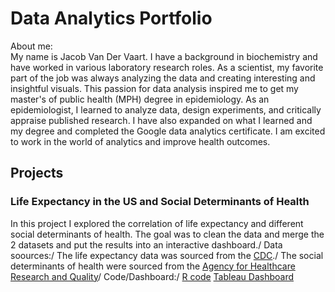 # Data Analytics Portfolio
About me:\
My name is Jacob Van Der Vaart. I have a background in biochemistry and have worked in various laboratory research roles. As a scientist, my favorite part of the job was always analyzing the data and creating interesting and insightful visuals. This passion for data analysis inspired me to get my master's of public health (MPH) degree in epidemiology. As an epidemiologist, I learned to analyze data, design experiments, and critically appraise published research. I have also expanded on what I learned and my degree and completed the Google data analytics certificate. I am excited to work in the world of analytics and improve health outcomes.
## Projects

### Life Expectancy in the US and Social Determinants of Health
In this project I explored the correlation of life expectancy and different social determinants of health. The goal was to clean the data and merge the 2 datasets and put the results into an interactive dashboard./
Data soources:/
The life expectancy data was sourced from the [CDC](https://archive.cdc.gov/#/details?q=life%20expectancy&start=0&rows=10&url=https://www.cdc.gov/nchs/data-visualization/life-expectancy/index.html)./
The social determinants of health were sourced from the [Agency for Healthcare Research and Quality](https://www.ahrq.gov/sdoh/data-analytics/sdoh-data.html)/
Code/Dashboard:/
[R code](https://github.com/jacob-vandervaart/US-Life-Expectancy-and-Social-Determinants-of-Health/blob/6122e3d56add058391283da00a510298ac02b063/life_expenctancy_analysis.R)
[Tableau Dashboard](https://public.tableau.com/views/USLifeExpectancyandSocialDeterminantsofHealth20102015/Measures?:language=en-US&:sid=&:redirect=auth&:display_count=n&:origin=viz_share_link)
